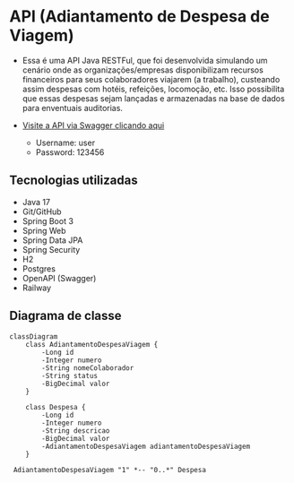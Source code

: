 
# API  (Adiantamento de Despesa de Viagem)

- Essa é uma API Java RESTFul, que foi desenvolvida simulando um cenário onde as organizações/empresas disponibilizam recursos financeiros
  para seus colaboradores viajarem (a trabalho), custeando assim despesas com hotéis, refeições, locomoção, etc.
  Isso possibilita que essas despesas sejam lançadas e armazenadas na base de dados para enventuais auditorias.

 - [Visite a API via Swagger clicando aqui](http://api-adv.up.railway.app/swagger-ui.html)
   - Username: user
   - Password: 123456

## Tecnologias utilizadas

- Java 17
- Git/GitHub
- Spring Boot 3
- Spring Web
- Spring Data JPA
- Spring Security
- H2
- Postgres
- OpenAPI (Swagger)
- Railway
  
## Diagrama de classe 

```mermaid
classDiagram
    class AdiantamentoDespesaViagem {
        -Long id
        -Integer numero
        -String nomeColaborador
        -String status
        -BigDecimal valor
    }

    class Despesa {
        -Long id
        -Integer numero
        -String descricao
        -BigDecimal valor
        -AdiantamentoDespesaViagem adiantamentoDespesaViagem
    }

 AdiantamentoDespesaViagem "1" *-- "0..*" Despesa

```
